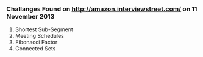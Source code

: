 ### Challanges Found on http://amazon.interviewstreet.com/ on 11 November 2013
1. Shortest Sub-Segment
2. Meeting Schedules
3. Fibonacci Factor
4. Connected Sets